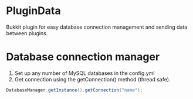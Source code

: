 # PluginData
Bukkit plugin for easy database connection management and sending data between plugins.

# Database connection manager
1. Set up any number of MySQL databases in the config.yml
2. Get connection using the getConnection() method (thread safe).
```java
DatabaseManager.getInstance().getConnection("name");
```
